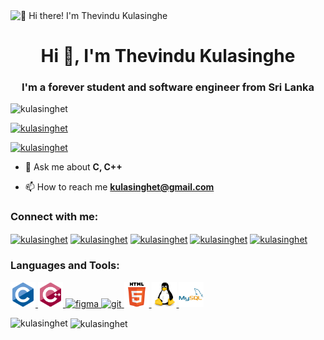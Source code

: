<img src="https://user-images.githubusercontent.com/49369577/97047278-562d0200-1596-11eb-8a4f-656b2acf2b6a.gif" alt="👋 Hi there! I'm Thevindu Kulasinghe" title="👋 Hi there! I'm Thevindu Kulasinghe"/>

<h1 align="center">Hi 👋, I'm Thevindu Kulasinghe</h1>
<h3 align="center">I'm a forever student and software engineer from Sri Lanka</h3>

<p align="left"> <img src="https://komarev.com/ghpvc/?username=kulasinghet&label=Profile%20views&color=0e75b6&style=flat" alt="kulasinghet" /> </p>

<p align="left"> <a href="https://github.com/ryo-ma/github-profile-trophy"><img src="https://github-profile-trophy.vercel.app/?username=kulasinghet" alt="kulasinghet" /></a> </p>

<p align="left"> <a href="https://twitter.com/kulasinghet" target="blank"><img src="https://img.shields.io/twitter/follow/kulasinghet?logo=twitter&style=for-the-badge" alt="kulasinghet" /></a> </p>

- 💬 Ask me about **C, C++**

- 📫 How to reach me **kulasinghet@gmail.com**

<h3 align="left">Connect with me:</h3>
<p align="left">
<a href="https://dev.to/kulasinghet" target="blank"><img align="center" src="https://cdn.jsdelivr.net/npm/simple-icons@3.0.1/icons/dev-dot-to.svg" alt="kulasinghet" height="30" width="40" /></a>
<a href="https://twitter.com/kulasinghet" target="blank"><img align="center" src="https://raw.githubusercontent.com/rahuldkjain/github-profile-readme-generator/master/src/images/icons/Social/twitter.svg" alt="kulasinghet" height="30" width="40" /></a>
<a href="https://linkedin.com/in/kulasinghet" target="blank"><img align="center" src="https://raw.githubusercontent.com/rahuldkjain/github-profile-readme-generator/master/src/images/icons/Social/linked-in-alt.svg" alt="kulasinghet" height="30" width="40" /></a>
<a href="https://instagram.com/kulasinghet" target="blank"><img align="center" src="https://raw.githubusercontent.com/rahuldkjain/github-profile-readme-generator/master/src/images/icons/Social/instagram.svg" alt="kulasinghet" height="30" width="40" /></a>
<a href="https://www.hackerrank.com/kulasinghet" target="blank"><img align="center" src="https://raw.githubusercontent.com/rahuldkjain/github-profile-readme-generator/master/src/images/icons/Social/hackerrank.svg" alt="kulasinghet" height="30" width="40" /></a>
</p>

<h3 align="left">Languages and Tools:</h3>
<p align="left"> <a href="https://www.cprogramming.com/" target="_blank"> <img src="https://raw.githubusercontent.com/devicons/devicon/master/icons/c/c-original.svg" alt="c" width="40" height="40"/> </a> <a href="https://www.w3schools.com/cpp/" target="_blank"> <img src="https://raw.githubusercontent.com/devicons/devicon/master/icons/cplusplus/cplusplus-original.svg" alt="cplusplus" width="40" height="40"/> </a> <a href="https://www.figma.com/" target="_blank"> <img src="https://www.vectorlogo.zone/logos/figma/figma-icon.svg" alt="figma" width="40" height="40"/> </a> <a href="https://git-scm.com/" target="_blank"> <img src="https://www.vectorlogo.zone/logos/git-scm/git-scm-icon.svg" alt="git" width="40" height="40"/> </a> <a href="https://www.w3.org/html/" target="_blank"> <img src="https://raw.githubusercontent.com/devicons/devicon/master/icons/html5/html5-original-wordmark.svg" alt="html5" width="40" height="40"/> </a> <a href="https://www.linux.org/" target="_blank"> <img src="https://raw.githubusercontent.com/devicons/devicon/master/icons/linux/linux-original.svg" alt="linux" width="40" height="40"/> </a> <a href="https://www.mysql.com/" target="_blank"> <img src="https://raw.githubusercontent.com/devicons/devicon/master/icons/mysql/mysql-original-wordmark.svg" alt="mysql" width="40" height="40"/> </a> </p>

<p><img align="left" src="https://github-readme-stats.vercel.app/api/top-langs?username=kulasinghet&show_icons=true&locale=en&layout=compact" alt="kulasinghet" /></p>

<p>&nbsp;<img align="center" src="https://github-readme-stats.vercel.app/api?username=kulasinghet&show_icons=true&locale=en" alt="kulasinghet" /></p>



